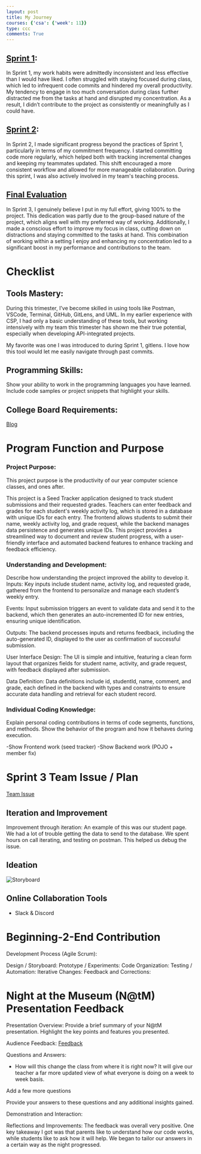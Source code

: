 ```yaml
---
layout: post
title: My Journey
courses: {'csa': {'week': 11}}
type: ccc
comments: True
---
```

## [Sprint 1](http://127.0.0.1:4100/miggycsa/2024/09/09/table.html): 
In Sprint 1, my work habits were admittedly inconsistent and less effective than I would have liked. I often struggled with staying focused during class, which led to infrequent code commits and hindered my overall productivity. My tendency to engage in too much conversation during class further distracted me from the tasks at hand and disrupted my concentration. As a result, I didn’t contribute to the project as consistently or meaningfully as I could have. 

## [Sprint 2](http://127.0.0.1:4100/miggycsa/2024/10/09/reviewticket.html): 
In Sprint 2, I made significant progress beyond the practices of Sprint 1, particularly in terms of my commitment frequency. I started committing code more regularly, which helped both with tracking incremental changes and keeping my teammates updated. This shift encouraged a more consistent workflow and allowed for more manageable collaboration. During this sprint, I was also actively involved in my team's teaching process. 

## [Final Evaluation](http://127.0.0.1:4100/miggycsa/2024/11/10/Sprint3reviewticket-copy.html)

In Sprint 3, I genuinely believe I put in my full effort, giving 100% to the project. This dedication was partly due to the group-based nature of the project, which aligns well with my preferred way of working. Additionally, I made a conscious effort to improve my focus in class, cutting down on distractions and staying committed to the tasks at hand. This combination of working within a setting I enjoy and enhancing my concentration led to a significant boost in my performance and contributions to the team.

# Checklist

## Tools Mastery:
During this trimester, I’ve become skilled in using tools like Postman, VSCode, Terminal, GitHub, GitLens, and UML. In my earlier experience with CSP, I had only a basic understanding of these tools, but working intensively with my team this trimester has shown me their true potential, especially when developing API-integrated projects.

My favorite was one I was introduced to during Sprint 1, gitlens. I love how this tool would let me easily navigate through past commits. 


## Programming Skills:
Show your ability to work in the programming languages you have learned.
Include code samples or project snippets that highlight your skills.

## College Board Requirements:
[Blog](http://127.0.0.1:4100/miggycsa/2024/10/09/teamteaches.html)

# Program Function and Purpose
### Project Purpose:
This project purpose is the productivity of our year computer science classes, and ones after. 

This project is a Seed Tracker application designed to track student submissions and their requested grades. Teachers can enter feedback and grades for each student's weekly activity log, which is stored in a database with unique IDs for each entry. The frontend allows students to submit their name, weekly activity log, and grade request, while the backend manages data persistence and generates unique IDs. This project provides a streamlined way to document and review student progress, with a user-friendly interface and automated backend features to enhance tracking and feedback efficiency.

### Understanding and Development:
Describe how understanding the project improved the ability to develop it.
Inputs: Key inputs include student name, activity log, and requested grade, gathered from the frontend to personalize and manage each student’s weekly entry.

Events: Input submission triggers an event to validate data and send it to the backend, which then generates an auto-incremented ID for new entries, ensuring unique identification.

Outputs: The backend processes inputs and returns feedback, including the auto-generated ID, displayed to the user as confirmation of successful submission.

User Interface Design: The UI is simple and intuitive, featuring a clean form layout that organizes fields for student name, activity, and grade request, with feedback displayed after submission.

Data Definition: Data definitions include id, studentId, name, comment, and grade, each defined in the backend with types and constraints to ensure accurate data handling and retrieval for each student record.

### Individual Coding Knowledge:
Explain personal coding contributions in terms of code segments, functions, and methods.
Show the behavior of the program and how it behaves during execution.

-Show Frontend work (seed tracker)
-Show Backend work (POJO + member fix)

# Sprint 3 Team Issue / Plan
[Team Issue](https://github.com/sharonkodali/seedtracker_front/issues/1)
## Iteration and Improvement
Improvement through iteration:
An example of this was our student page. We had a lot of trouble getting the data to send to the database. We spent hours on call iterating, and testing on postman. This helped us debug the issue. 
## Ideation
![Storyboard](https://github.com/user-attachments/assets/dac3c436-193d-4c7a-abcc-df60b0c73e33)

## Online Collaboration Tools
- Slack & Discord
# Beginning-2-End Contribution

Development Process (Agile Scrum): 

Design / Storyboard: 
Prototype / Experiments: 
Code Organization: 
Testing / Automation: 
Iterative Changes: 
Feedback and Corrections: 


# Night at the Museum (N@tM) Presentation Feedback

Presentation Overview:
Provide a brief summary of your N@tM presentation.
Highlight the key points and features you presented.

Audience Feedback:
[Feedback](https://docs.google.com/spreadsheets/d/1am25uqxQV-obt5aMHrG5grQI9OKg10wtAkFuVd8zYfI/edit?usp=sharing)

Questions and Answers:
- How will this change the class from where it is right now? 
It will give our teacher a far more updated view of what everyone is doing on a week to week basis. 

Add a few more questions


Provide your answers to these questions and any additional insights gained.

Demonstration and Interaction:


Reflections and Improvements:
The feedback was overall very positive. One key takeaway I got was that parents like to understand how our code works, while students like to ask how it will help. We began to tailor our answers in a certain way as the night progressed. 


